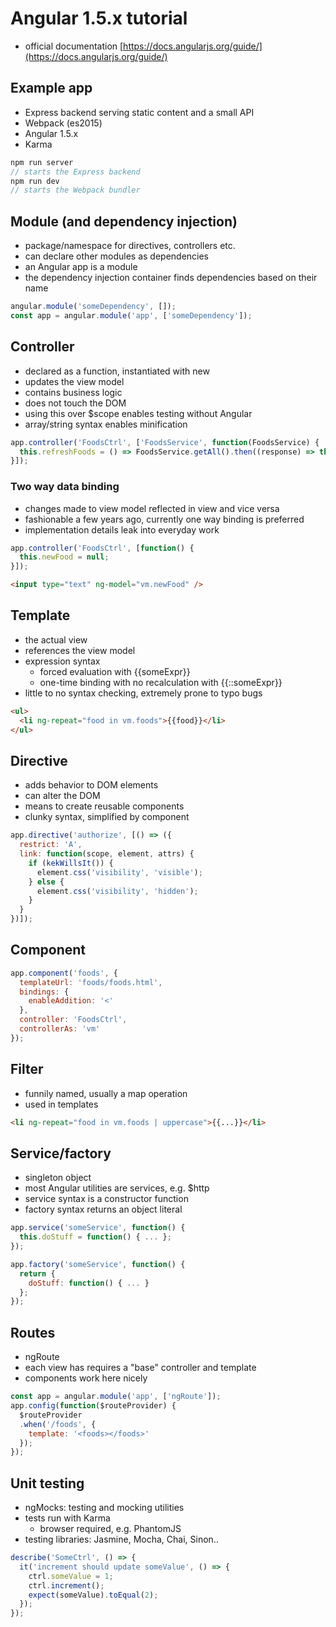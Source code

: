 # Angular 1.5.x tutorial
- official documentation [https://docs.angularjs.org/guide/](https://docs.angularjs.org/guide/)

## Example app
- Express backend serving static content and a small API
- Webpack (es2015)
- Angular 1.5.x
- Karma

```javascript
npm run server
// starts the Express backend
npm run dev
// starts the Webpack bundler
```

## Module (and dependency injection)
- package/namespace for directives, controllers etc.
- can declare other modules as dependencies
- an Angular app is a module
- the dependency injection container finds dependencies based on their name

```javascript
angular.module('someDependency', []);
const app = angular.module('app', ['someDependency']);
```

## Controller
- declared as a function, instantiated with new
- updates the view model
- contains business logic
- does not touch the DOM
- using this over $scope enables testing without Angular
- array/string syntax enables minification

```javascript
app.controller('FoodsCtrl', ['FoodsService', function(FoodsService) {
  this.refreshFoods = () => FoodsService.getAll().then((response) => this.foods = response.data);
}]);
```

### Two way data binding
- changes made to view model reflected in view and vice versa
- fashionable a few years ago, currently one way binding is preferred
- implementation details leak into everyday work

```javascript
app.controller('FoodsCtrl', [function() {
  this.newFood = null;
}]);
```

```html
<input type="text" ng-model="vm.newFood" />
```

## Template
- the actual view
- references the view model
- expression syntax
  - forced evaluation with {{someExpr}}
  - one-time binding with no recalculation with {{::someExpr}}
- little to no syntax checking, extremely prone to typo bugs

```html
<ul>
  <li ng-repeat="food in vm.foods">{{food}}</li>
</ul>
```

## Directive
- adds behavior to DOM elements
- can alter the DOM
- means to create reusable components
- clunky syntax, simplified by component

```javascript
app.directive('authorize', [() => ({
  restrict: 'A',
  link: function(scope, element, attrs) {
    if (kekWillsIt()) {
      element.css('visibility', 'visible');
    } else {
      element.css('visibility', 'hidden');
    }
  }
})]);
```
## Component

```javascript
app.component('foods', {
  templateUrl: 'foods/foods.html',
  bindings: {
    enableAddition: '<'
  },
  controller: 'FoodsCtrl',
  controllerAs: 'vm'
});
```

## Filter
- funnily named, usually a map operation
- used in templates

```html
<li ng-repeat="food in vm.foods | uppercase">{{...}}</li>
```

## Service/factory
- singleton object
- most Angular utilities are services, e.g. $http
- service syntax is a constructor function
- factory syntax returns an object literal

```javascript
app.service('someService', function() {
  this.doStuff = function() { ... };
});
```

```javascript
app.factory('someService', function() {
  return {
    doStuff: function() { ... }
  };
});
```

## Routes
- ngRoute
- each view has requires a "base" controller and template
- components work here nicely

```javascript
const app = angular.module('app', ['ngRoute']);
app.config(function($routeProvider) {
  $routeProvider
  .when('/foods', {
    template: '<foods></foods>'
  });
});
```

## Unit testing
- ngMocks: testing and mocking utilities
- tests run with Karma
  - browser required, e.g. PhantomJS
- testing libraries: Jasmine, Mocha, Chai, Sinon..

```javascript
describe('SomeCtrl', () => {
  it('increment should update someValue', () => {
    ctrl.someValue = 1;
    ctrl.increment();
    expect(someValue).toEqual(2);
  });
});
```